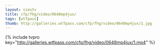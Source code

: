 ```yaml
--- 
layout: sieutv
title: cfp/fhg/video/0648mp4jux/
tags: [wtfpass]
thumb: http://galleries.wtfpass.com/cfp/fhg/video/0648mp4jux/1.jpg
---
```

{% include tvpro key="http://galleries.wtfpass.com/cfp/fhg/video/0648mp4jux/1.mp4" %} 
